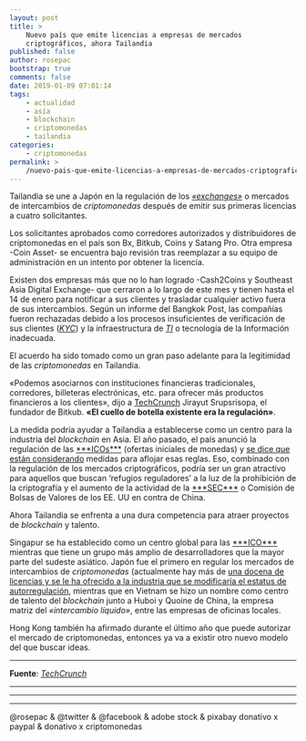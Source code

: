 ```yaml
---
layout: post
title: >
    Nuevo país que emite licencias a empresas de mercados
    criptográficos, ahora Tailandia
published: false
author: rosepac
bootstrap: true
comments: false
date: 2019-01-09 07:01:14
tags:
    - actualidad
    - asía
    - blockchain
    - criptomonedas
    - tailandia
categories:
    - criptomonedas
permalink: >
    /nuevo-pais-que-emite-licencias-a-empresas-de-mercados-criptograficos-ahora-tailandia
---
```

Tailandia se une a Japón en la regulación de los [_&#171;exchanges&#187;_][1] o mercados de intercambios de _criptomonedas_ después de emitir sus primeras licencias a cuatro solicitantes.

Los solicitantes aprobados como corredores autorizados y distribuidores de criptomonedas en el país son Bx, Bitkub, Coins y Satang Pro. Otra empresa -Coin Asset- se encuentra bajo revisión tras reemplazar a su equipo de administración en un intento por obtener la licencia.

Existen dos empresas más que no lo han logrado -Cash2Coins y Southeast Asia Digital Exchange- que cerraron a lo largo de este mes y tienen hasta el 14 de enero para notificar a sus clientes y trasladar cualquier activo fuera de sus intercambios. Según un informe del Bangkok Post, las compañías fueron rechazadas debido a los procesos insuficientes de verificación de sus clientes ([_KYC_][2]) y la infraestructura de [_TI_][3] o tecnología de la Información inadecuada.

El acuerdo ha sido tomado como un gran paso adelante para la legitimidad de las _criptomonedas_ en Tailandia.

&#171;Podemos asociarnos con instituciones financieras tradicionales, corredores, billeteras electrónicas, etc. para ofrecer más productos financieros a los clientes&#187;, dijo a [TechCrunch][4] Jirayut Srupsrisopa, el fundador de Bitkub. **&#171;El cuello de botella existente era la regulación&#187;**.

La medida podría ayudar a Tailandia a establecerse como un centro para la industria del _blockchain_ en Asia. El año pasado, el país anunció la regulación de las [\*\*&#42;ICOs\*\**][5] (ofertas iniciales de monedas) y [se dice que están considerando][6] medidas para aflojar esas reglas. Eso, combinado con la regulación de los mercados criptográficos, podría ser un gran atractivo para aquellos que buscan &#8216;refugios reguladores&#8217; a la luz de la prohibición de la criptografía y el aumento de la actividad de la [\*\*&#42;SEC\*\**][7] o Comisión de Bolsas de Valores de los EE. UU en contra de China.

Ahora Tailandia se enfrenta a una dura competencia para atraer proyectos de _blockchain_ y talento.

Singapur se ha establecido como un centro global para las [\*\*&#42;ICO\*\**][5] mientras que tiene un grupo más amplio de desarrolladores que la mayor parte del sudeste asiático. Japón fue el primero en regular los mercados de intercambios de _criptomonedas_ (actualmente hay más de [una docena de licencias y se le ha ofrecido a la industria que se modificaría el estatus de autorregulación][8], mientras que en Vietnam se hizo un nombre como centro de talento del _blockchain_ junto a Huboi y Quoine de China, la empresa matriz del _&#171;intercambio líquido&#187;_, entre las empresas de oficinas locales.

Hong Kong también ha afirmado durante el último año que puede autorizar el mercado de criptomonedas, entonces ya va a existir otro nuevo modelo del que buscar ideas.

* * *

**Fuente**: [_TechCrunch_][4]

* * *


   


* * *


   


* * *


  



  



  @rosepac & @twitter & @facebook & adobe stock & pixabay donativo x paypal & donativo x criptomonedas


 [1]: https://es.wikipedia.org/wiki/Exchange_de_criptomonedas
 [2]: https://es.wikipedia.org/wiki/Conozca_a_su_cliente
 [3]: https://es.wikipedia.org/wiki/Tecnolog%C3%ADa_de_la_informaci%C3%B3n
 [4]: https://elbo.in/tc
 [5]: https://es.wikipedia.org/wiki/Oferta_inicial_de_monedas
 [6]: https://www.bangkokpost.com/business/news/1597330/
 [7]: https://es.wikipedia.org/wiki/Comisi%C3%B3n_de_Bolsa_y_Valores
 [8]: https://www.reuters.com/article/us-japan-cryptocurrency/japan-grants-cryptocurrency-industry-self-regulatory-status-idUSKCN1MY10W